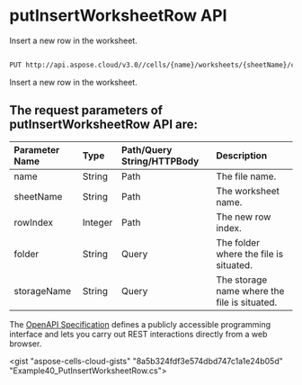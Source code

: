 # **putInsertWorksheetRow API**

Insert a new row in the worksheet. 

```bash

PUT http://api.aspose.cloud/v3.0//cells/{name}/worksheets/{sheetName}/cells/rows/{rowIndex}

```
Insert a new row in the worksheet.

## The request parameters of **putInsertWorksheetRow** API are: 

| Parameter Name | Type | Path/Query String/HTTPBody | Description | 
| :- | :- | :- |:- | 
|name|String|Path|The file name.|
|sheetName|String|Path|The worksheet name.|
|rowIndex|Integer|Path|The new row index.|
|folder|String|Query|The folder where the file is situated.|
|storageName|String|Query|The storage name where the file is situated.|


The [OpenAPI Specification](https://reference.aspose.cloud/cells/#/CellsController/PutInsertWorksheetRow) defines a publicly accessible programming interface and lets you carry out REST interactions directly from a web browser.

<gist "aspose-cells-cloud-gists" "8a5b324fdf3e574dbd747c1a1e24b05d" "Example40_PutInsertWorksheetRow.cs">

